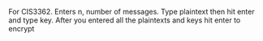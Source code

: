 For CIS3362. 
Enters n, number of messages.
Type plaintext then hit enter and type key. 
After you entered all the plaintexts and keys hit enter to encrypt
